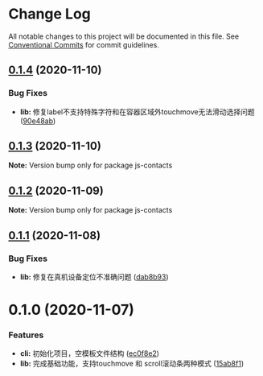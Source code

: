 # Change Log

All notable changes to this project will be documented in this file.
See [Conventional Commits](https://conventionalcommits.org) for commit guidelines.

## [0.1.4](https://github.com/lljj-x/polyfill/compare/v0.1.3...v0.1.4) (2020-11-10)


### Bug Fixes

* **lib:** 修复label不支持特殊字符和在容器区域外touchmove无法滑动选择问题 ([90e48ab](https://github.com/lljj-x/polyfill/commit/90e48ab6e26601e64d094f55b5c9bc8514b67033))





## [0.1.3](https://github.com/lljj-x/polyfill/compare/v0.1.2...v0.1.3) (2020-11-10)

**Note:** Version bump only for package js-contacts





## [0.1.2](https://github.com/lljj-x/polyfill/compare/v0.1.1...v0.1.2) (2020-11-09)

**Note:** Version bump only for package js-contacts





## [0.1.1](https://github.com/lljj-x/polyfill/compare/v0.1.0...v0.1.1) (2020-11-08)


### Bug Fixes

* **lib:** 修复在真机设备定位不准确问题 ([dab8b93](https://github.com/lljj-x/polyfill/commit/dab8b93871763e52d9e7092204f01e9787e91067))





# 0.1.0 (2020-11-07)


### Features

* **cli:** 初始化项目，空模板文件结构 ([ec0f8e2](https://github.com/lljj-x/polyfill/commit/ec0f8e27a348ff98224dd6c2b79d575337c3d7d3))
* **lib:** 完成基础功能，支持touchmove 和 scroll滚动条两种模式 ([15ab8f1](https://github.com/lljj-x/polyfill/commit/15ab8f1c2de81b9aa5e4f920755d06719c75d8d6))
